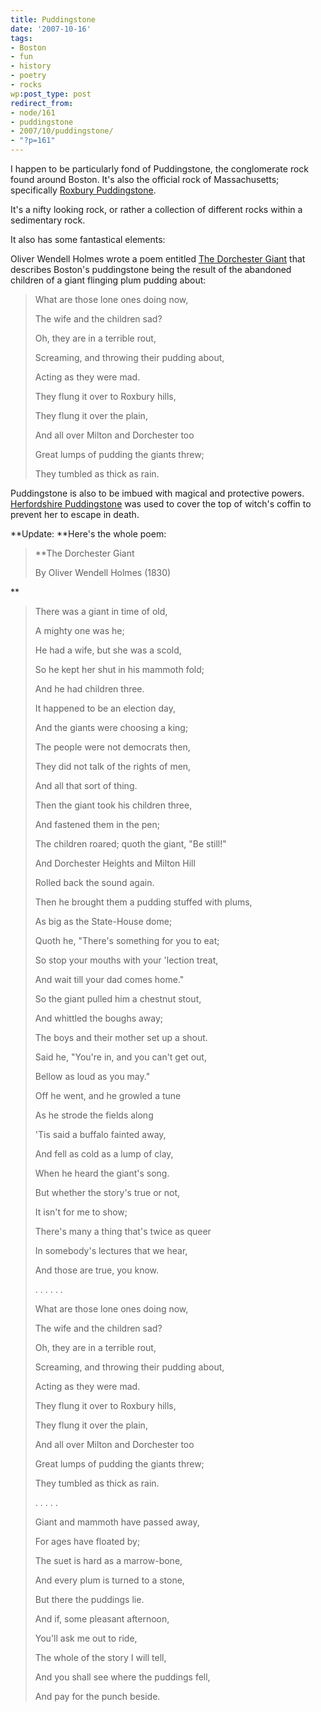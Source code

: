 ```yaml
---
title: Puddingstone
date: '2007-10-16'
tags:
- Boston
- fun
- history
- poetry
- rocks
wp:post_type: post
redirect_from:
- node/161
- puddingstone
- 2007/10/puddingstone/
- "?p=161"
---
```


I happen to be particularly fond of Puddingstone, the conglomerate rock found around Boston. It's also the official rock of Massachusetts; specifically [Roxbury Puddingstone](http://en.wikipedia.org/wiki/Roxbury_puddingstone).

It's a nifty looking rock, or rather a collection of different rocks within a sedimentary rock.

It also has some fantastical elements:

Oliver Wendell Holmes wrote a poem entitled [The Dorchester Giant](http://www.ibiblio.org/eldritch/owh/pudding.html) that describes Boston's puddingstone being the result of the abandoned children of a giant flinging plum pudding about:

> What are those lone ones doing now,
>
> The wife and the children sad?
>
> Oh, they are in a terrible rout,
>
> Screaming, and throwing their pudding about,
>
> Acting as they were mad.
>
> They flung it over to Roxbury hills,
>
> They flung it over the plain,
>
> And all over Milton and Dorchester too
>
> Great lumps of pudding the giants threw;
>
> They tumbled as thick as rain.

Puddingstone is also to be imbued with magical and protective powers. [Herfordshire Puddingstone](http://en.wikipedia.org/wiki/Hertfordshire_puddingstone) was used to cover the top of witch's coffin to prevent her to escape in death.

**Update: **Here's the whole poem:

> **The Dorchester Giant
>
> By Oliver Wendell Holmes (1830)

**

> There was a giant in time of old,
>
> A mighty one was he;
>
> He had a wife, but she was a scold,
>
> So he kept her shut in his mammoth fold;
>
> And he had children three.
>
> It happened to be an election day,
>
> And the giants were choosing a king;
>
> The people were not democrats then,
>
> They did not talk of the rights of men,
>
> And all that sort of thing.
>
> Then the giant took his children three,
>
> And fastened them in the pen;
>
> The children roared; quoth the giant, "Be still!"
>
> And Dorchester Heights and Milton Hill
>
> Rolled back the sound again.
>
> Then he brought them a pudding stuffed with plums,
>
> As big as the State-House dome;
>
> Quoth he, "There's something for you to eat;
>
> So stop your mouths with your 'lection treat,
>
> And wait till your dad comes home."
>
> So the giant pulled him a chestnut stout,
>
> And whittled the boughs away;
>
> The boys and their mother set up a shout.
>
> Said he, "You're in, and you can't get out,
>
> Bellow as loud as you may."
>
> Off he went, and he growled a tune
>
> As he strode the fields along
>
> 'Tis said a buffalo fainted away,
>
> And fell as cold as a lump of clay,
>
> When he heard the giant's song.
>
> But whether the story's true or not,
>
> It isn't for me to show;
>
> There's many a thing that's twice as queer
>
> In somebody's lectures that we hear,
>
> And those are true, you know.
>
> . . . . . .
>
> What are those lone ones doing now,
>
> The wife and the children sad?
>
> Oh, they are in a terrible rout,
>
> Screaming, and throwing their pudding about,
>
> Acting as they were mad.
>
> They flung it over to Roxbury hills,
>
> They flung it over the plain,
>
> And all over Milton and Dorchester too
>
> Great lumps of pudding the giants threw;
>
> They tumbled as thick as rain.
>
> . . . . .
>
> Giant and mammoth have passed away,
>
> For ages have floated by;
>
> The suet is hard as a marrow-bone,
>
> And every plum is turned to a stone,
>
> But there the puddings lie.
>
> And if, some pleasant afternoon,
>
> You'll ask me out to ride,
>
> The whole of the story I will tell,
>
> And you shall see where the puddings fell,
>
> And pay for the punch beside.
